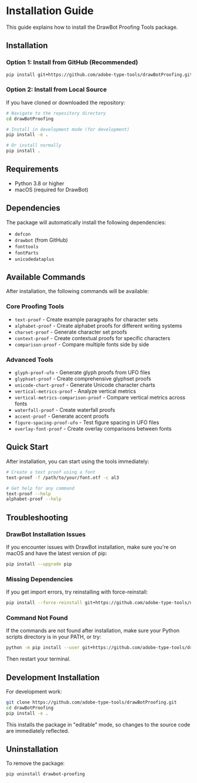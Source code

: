 # Installation Guide

This guide explains how to install the DrawBot Proofing Tools package.

## Installation

### Option 1: Install from GitHub (Recommended)

```bash
pip install git+https://github.com/adobe-type-tools/drawBotProofing.git
```

### Option 2: Install from Local Source

If you have cloned or downloaded the repository:

```bash
# Navigate to the repository directory
cd drawBotProofing

# Install in development mode (for development)
pip install -e .

# Or install normally
pip install .
```

## Requirements

- Python 3.8 or higher
- macOS (required for DrawBot)

## Dependencies

The package will automatically install the following dependencies:
- `defcon`
- `drawbot` (from GitHub)
- `fonttools`
- `fontParts`
- `unicodedataplus`

## Available Commands

After installation, the following commands will be available:

### Core Proofing Tools
- `text-proof` - Create example paragraphs for character sets
- `alphabet-proof` - Create alphabet proofs for different writing systems
- `charset-proof` - Generate character set proofs
- `context-proof` - Create contextual proofs for specific characters
- `comparison-proof` - Compare multiple fonts side by side

### Advanced Tools
- `glyph-proof-ufo` - Generate glyph proofs from UFO files
- `glyphset-proof` - Create comprehensive glyphset proofs
- `unicode-chart-proof` - Generate Unicode character charts
- `vertical-metrics-proof` - Analyze vertical metrics
- `vertical-metrics-comparison-proof` - Compare vertical metrics across fonts
- `waterfall-proof` - Create waterfall proofs
- `accent-proof` - Generate accent proofs
- `figure-spacing-proof-ufo` - Test figure spacing in UFO files
- `overlay-font-proof` - Create overlay comparisons between fonts

## Quick Start

After installation, you can start using the tools immediately:

```bash
# Create a text proof using a font
text-proof -f /path/to/your/font.otf -c al3

# Get help for any command
text-proof --help
alphabet-proof --help
```

## Troubleshooting

### DrawBot Installation Issues

If you encounter issues with DrawBot installation, make sure you're on macOS and have the latest version of pip:

```bash
pip install --upgrade pip
```

### Missing Dependencies

If you get import errors, try reinstalling with force-reinstall:

```bash
pip install --force-reinstall git+https://github.com/adobe-type-tools/drawBotProofing.git
```

### Command Not Found

If the commands are not found after installation, make sure your Python scripts directory is in your PATH, or try:

```bash
python -m pip install --user git+https://github.com/adobe-type-tools/drawBotProofing.git
```

Then restart your terminal.

## Development Installation

For development work:

```bash
git clone https://github.com/adobe-type-tools/drawBotProofing.git
cd drawBotProofing
pip install -e .
```

This installs the package in "editable" mode, so changes to the source code are immediately reflected.

## Uninstallation

To remove the package:

```bash
pip uninstall drawbot-proofing
``` 